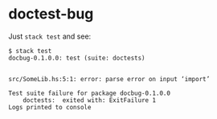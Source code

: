 # doctest-bug

Just `stack test` and see:

```
$ stack test
docbug-0.1.0.0: test (suite: doctests)


src/SomeLib.hs:5:1: error: parse error on input ‘import’

Test suite failure for package docbug-0.1.0.0
    doctests:  exited with: ExitFailure 1
Logs printed to console
```
